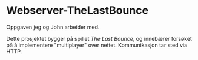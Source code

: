 # Webserver-TheLastBounce
Oppgaven jeg og John arbeider med.

Dette prosjektet bygger på spillet *The Last Bounce*,
og innebærer forsøket på å implementere "multiplayer"
over nettet. Kommunikasjon tar sted via HTTP.

